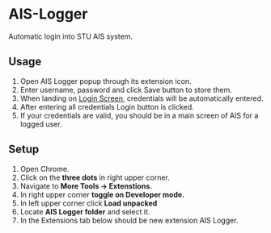 # AIS-Logger
Automatic login into STU AIS system.

## Usage

1. Open AIS Logger popup through its extension icon.
2. Enter username, password and click Save button to store them.
3. When landing on [Login Screen](https://is.stuba.sk/auth), credentials will be automatically entered.
4. After entering all credentials Login button is clicked.
5. If your credentials are valid, you should be in a main screen of AIS for a logged user.

## Setup

1. Open Chrome.
2. Click on the **three dots** in right upper corner.
3. Navigate to **More Tools -> Extenstions.**
4. In right upper corner **toggle on Developer mode.**
5. In left upper corner click **Load unpacked** 
6. Locate **AIS Logger folder** and select it.
7. In the Extensions tab below should be new extension AIS Logger.
